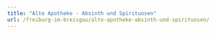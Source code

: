 ```yaml
---
title: "Alte Apotheke - Absinth und Spirituosen"
url: /freiburg-im-breisgau/alte-apotheke-absinth-und-spirituosen/
---
```

